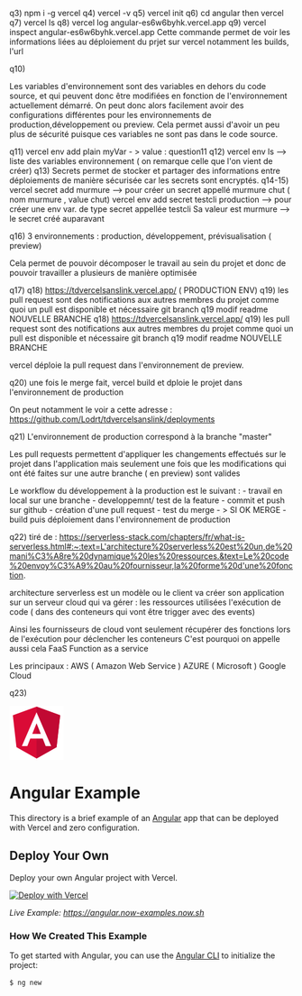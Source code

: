 q3) npm i -g vercel
q4) vercel -v
q5) vercel init
q6) cd angular then vercel
q7) vercel ls
q8) vercel log angular-es6w6byhk.vercel.app
q9) 
vercel inspect angular-es6w6byhk.vercel.app 
Cette commande permet de voir les informations liées au déploiement du prjet sur vercel notamment les builds, l'url

q10) 

Les variables d'environnement sont des variables en dehors du code source, et qui peuvent donc être modifiées en fonction 
de l'environnement actuellement démarré. 
On peut donc alors facilement avoir des configurations différentes pour les environnements de production,développement ou preview.
Cela permet aussi d'avoir un peu plus de sécurité puisque ces variables ne sont pas dans le code source.

q11) vercel env add plain myVar - > value : question11
q12) vercel env ls  --> liste des variables environnement ( on remarque celle que l'on vient de créer)
q13) Secrets permet de stocker et partager des informations entre déploiements de manière sécurisée car les secrets sont encryptés. 
q14-15) vercel secret add murmure --> pour créer un secret appellé murmure chut ( nom murmure , value chut)
	vercel env add secret testcli production --> pour créer une env var. de type secret appellée testcli 
	Sa valeur est murmure --> le secret créé auparavant 

q16) 3 environnements : production, développement, prévisualisation ( preview) 
      
Cela permet de pouvoir décomposer le travail au sein du projet et donc de pouvoir travailler a plusieurs de manière optimisée

q17) 
q18) https://tdvercelsanslink.vercel.app/ ( PRODUCTION ENV) 
q19) les pull request sont des notifications aux autres membres du projet comme quoi un pull est disponible et nécessaire
     git branch q19 modif readme NOUVELLE BRANCHE 
q18) https://tdvercelsanslink.vercel.app/
q19) les pull request sont des notifications aux autres membres du projet comme quoi un pull est disponible et nécessaire
     git branch q19 modif readme NOUVELLE BRANCHE 

vercel déploie la pull request dans l'environnement de preview. 

q20) une fois le merge fait, vercel build et dploie le projet dans l'environnement de production

On peut notamment le voir a cette adresse : https://github.com/Lodrt/tdvercelsanslink/deployments

q21) 
L'environnement de production correspond à la branche "master" 

Les pull requests permettent d'appliquer les changements effectués sur le projet dans l'application
mais seulement une fois que les modifications qui ont été faites sur une autre branche ( en preview) sont valides

Le workflow du développement à la production est le suivant : 
	- travail en local sur une branche 
	- developpemnt/ test de la feature
	- commit et push sur github 
	- création d'une pull request 
	- test du merge - > SI OK MERGE 
	- build puis déploiement dans l'environnement de production


q22) tiré de : https://serverless-stack.com/chapters/fr/what-is-serverless.html#:~:text=L'architecture%20serverless%20est%20un,de%20mani%C3%A8re%20dynamique%20les%20ressources.&text=Le%20code%20envoy%C3%A9%20au%20fournisseur,la%20forme%20d'une%20fonction.

architecture serverless est un modèle ou le client va créer son application sur un serveur cloud qui va gérer : 
	les ressources utilisées 
	l'exécution de code ( dans des conteneurs qui vont être trigger avec des events)

Ainsi les fournisseurs de cloud vont seulement récupérer des fonctions lors de l'exécution pour déclencher les conteneurs 
C'est pourquoi on appelle aussi cela FaaS Function as a service 

Les principaux :
AWS ( Amazon Web Service )
AZURE ( Microsoft )
Google Cloud 

q23)
















![Angular Logo](https://github.com/vercel/vercel/blob/master/packages/frameworks/logos/angular.svg)

# Angular Example

This directory is a brief example of an [Angular](https://angular.io/) app that can be deployed with Vercel and zero configuration.

## Deploy Your Own

Deploy your own Angular project with Vercel.

[![Deploy with Vercel](https://vercel.com/button)](https://vercel.com/import/project?template=https://github.com/vercel/vercel/tree/master/examples/angular)

_Live Example: https://angular.now-examples.now.sh_

### How We Created This Example

To get started with Angular, you can use the [Angular CLI](https://cli.angular.io/) to initialize the project:

```shell
$ ng new
```
